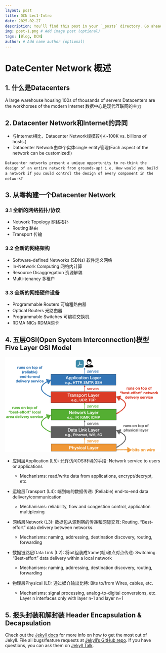 ```yaml
---
layout: post
title: DCN Lec1-Intro
date: 2025-02-27
description: You’ll find this post in your `_posts` directory. Go ahead and edit it and re-build the site to see your changes. # Add post description (optional)
img: post-1.png # Add image post (optional)
tags: [Blog, DCN]
author: # Add name author (optional)
---
```

# DateCenter Network 概述
## 1. 什么是Datacenters
A large warehouse housing 100s of thousands of servers
Datacenters are the workhorses of the modern Internet
数据中心是现代互联网的主力

## 2. Datacenter Network和Internet的异同

- 与Internet相比，Datacenter Network规模较小(~100K vs. billions of hosts.)
- Datacenter Network由单个实体single entity管理(Each aspect of the network can be customized!)

`Datacenter networks present a unique opportunity to re-think the design of an entire network from grounds-up! i.e. How would you build a network if you could control the
design of every component in the network?`

## 3. 从零构建一个Datacenter Network
### 3.1 全新的网络拓扑/协议
- Network Topology 网络拓扑
- Routing 路由
- Transport 传输
### 3.2 全新的网络架构
- Software-defined Networks (SDNs) 软件定义网络
- In-Network Computing 网络内计算
- Resource Disaggregation 资源解耦
- Multi-tenancy 多租户
### 3.3 全新的网络硬件设备
- Programmable Routers 可编程路由器
- Optical Routers 光路由器
- Programmable Switches 可编程交换机
- RDMA NICs RDMA网卡

## 4. 五层OSI(Open Syetem Interconnection)模型 Five Layer OSI Model

![图片alt](/assets/img/5osi.png "Five Layer OSI Model")
- 应用层Application (L5): 允许访问OSI环境的手段: Network service to users or applications
  - Mechanisms: read/write data from applications, encrypt/decrypt, etc.

- 运输层Transport (L4): 端到端的数据传递: (Reliable) end-to-end data delivery/communication
  - Mechanisms: reliability, flow and congestion control, application multiplexing
- 网络层Network (L3): 数据包从源到宿的传递和网际交互: Routing. “Best-effort” data delivery between networks
  - Mechanisms: naming, addressing, destination discovery, routing, forwarding
- 数据链路层Data Link (L2): 将bit组装成frame(帧)和点对点传递: Switching. “Best-effort” data delivery within a local network
  - Mechanisms: naming, addressing, destination discovery, routing, forwarding
- 物理层Physical (L1): 通过媒介输出比特: Bits to/from Wires, cables, etc.
  - Mechanisms: signal processing, analog-to-digital conversions, etc.
  Layer n interfaces only with layer n-1 and layer n+1

## 5. 报头封装和解封装 Header Encapsulation & Decapsulation


Check out the [Jekyll docs][jekyll-docs] for more info on how to get the most out of Jekyll. File all bugs/feature requests at [Jekyll’s GitHub repo][jekyll-gh]. If you have questions, you can ask them on [Jekyll Talk][jekyll-talk].

[jekyll-docs]: https://jekyllrb.com/docs/home
[jekyll-gh]:   https://github.com/jekyll/jekyll
[jekyll-talk]: https://talk.jekyllrb.com/
